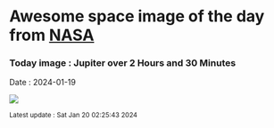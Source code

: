 
# Awesome space image of the day from [NASA](https://api.nasa.gov/)

### Today image : Jupiter over 2 Hours and 30 Minutes
Date : 2024-01-19

![](https://apod.nasa.gov/apod/image/2401/2024_01_15-Jup-2h30-Chronograph600.png)

<small>Latest update : Sat Jan 20 02:25:43 2024</small>
        
